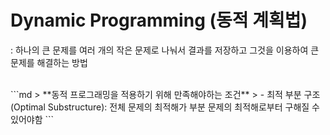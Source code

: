 # Dynamic Programming (동적 계획법)
: 하나의 큰 문제를 여러 개의 작은 문제로 나눠서 결과를 저장하고 그것을 이용하여 큰 문제를 해결하는 방법

<br>
```md
> **동적 프로그래밍을 적용하기 위해 만족해야하는 조건**
> - 최적 부분 구조(Optimal Substructure): 전체 문제의 최적해가 부분 문제의 최적해로부터 구해질 수 있어야함
```